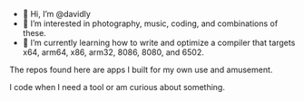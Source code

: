 - 👋 Hi, I’m @davidly
- 👀 I’m interested in photography, music, coding, and combinations of these.
- 🌱 I’m currently learning how to write and optimize a compiler that targets x64, arm64, x86, arm32, 8086, 8080, and 6502.

The repos found here are apps I built for my own use and amusement. 

I code when I need a tool or am curious about something.
